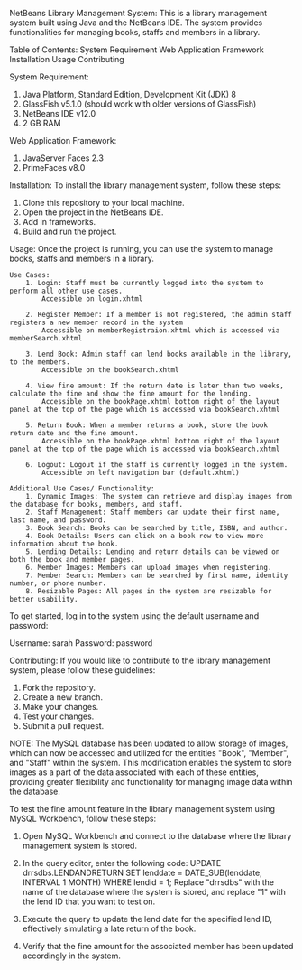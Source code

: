 NetBeans Library Management System:
This is a library management system built using Java and the NetBeans IDE. The system provides functionalities for managing books, staffs and members in a library.

Table of Contents:
System Requirement
Web Application Framework
Installation
Usage
Contributing

System Requirement:
1. Java Platform, Standard Edition, Development Kit (JDK) 8
2. GlassFish v5.1.0 (should work with older versions of GlassFish)
3. NetBeans IDE v12.0
4. 2 GB RAM

Web Application Framework:
1. JavaServer Faces 2.3
2. PrimeFaces v8.0

Installation:
To install the library management system, follow these steps:
1. Clone this repository to your local machine.
2. Open the project in the NetBeans IDE.
3. Add in frameworks.
3. Build and run the project.

Usage:
Once the project is running, you can use the system to manage books, staffs and members in a library. 

    Use Cases:
        1. Login: Staff must be currently logged into the system to perform all other use cases.
            Accessible on login.xhtml
            
        2. Register Member: If a member is not registered, the admin staff registers a new member record in the system
            Accessible on memberRegistraion.xhtml which is accessed via memberSearch.xhtml

        3. Lend Book: Admin staff can lend books available in the library, to the members.
            Accessible on the bookSearch.xhtml 

        4. View fine amount: If the return date is later than two weeks, calculate the fine and show the fine amount for the lending.
            Accessible on the bookPage.xhtml bottom right of the layout panel at the top of the page which is accessed via bookSearch.xhtml

        5. Return Book: When a member returns a book, store the book return date and the fine amount.
            Accessible on the bookPage.xhtml bottom right of the layout panel at the top of the page which is accessed via bookSearch.xhtml

        6. Logout: Logout if the staff is currently logged in the system.
            Accessible on left navigation bar (default.xhtml)
    
    Additional Use Cases/ Functionality:
        1. Dynamic Images: The system can retrieve and display images from the database for books, members, and staff.
        2. Staff Management: Staff members can update their first name, last name, and password.
        3. Book Search: Books can be searched by title, ISBN, and author.
        4. Book Details: Users can click on a book row to view more information about the book.
        5. Lending Details: Lending and return details can be viewed on both the book and member pages.
        6. Member Images: Members can upload images when registering.
        7. Member Search: Members can be searched by first name, identity number, or phone number.
        8. Resizable Pages: All pages in the system are resizable for better usability.


To get started, log in to the system using the default username and password:

Username: sarah
Password: password

Contributing:
If you would like to contribute to the library management system, please follow these guidelines:
1. Fork the repository.
2. Create a new branch.
3. Make your changes.
4. Test your changes.
5. Submit a pull request.

NOTE: The MySQL database has been updated to allow storage of images, which can now be accessed and utilized for the entities "Book", "Member", and "Staff" within the system. This modification enables the system to store images as a part of the data associated with each of these entities, providing greater flexibility and functionality for managing image data within the database.

To test the fine amount feature in the library management system using MySQL Workbench, follow these steps:
1. Open MySQL Workbench and connect to the database where the library management system is stored.

2. In the query editor, enter the following code:
    UPDATE drrsdbs.LENDANDRETURN SET lenddate = DATE_SUB(lenddate, INTERVAL 1 MONTH) WHERE lendid = 1;
Replace "drrsdbs" with the name of the database where the system is stored, and replace "1" with the lend ID that you want to test on.

3. Execute the query to update the lend date for the specified lend ID, effectively simulating a late return of the book.

4. Verify that the fine amount for the associated member has been updated accordingly in the system.
